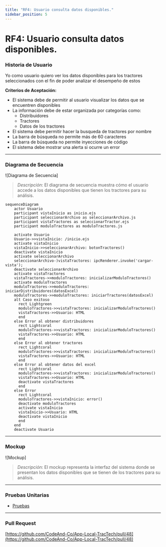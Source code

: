 ```yaml
---
title: "RF4: Usuario consulta datos disponibles."  
sidebar_position: 5
---
```


# RF4: Usuario consulta datos disponibles.

### Historia de Usuario

Yo como usuario quiero ver los datos disponibles para los tractores seleccionados con el fin de poder analizar el desempeño de estos

  **Criterios de Aceptación:**
  - El sistema debe de permitir al usuario visualizar los datos que se encuentren disponibles
  - La información debe de estar organizada por categorías como:
    - Distribuidores
    - Tractores
    - Datos de los tractores
  - El sistema debe permitir hacer la busqueda de tractores por nombre
  - La barra de búsqueda no permite más de 60 caracteres
  - La barra de búsqueda no permite inyecciones de código
  - El sistema debe mostrar una alerta si ocurre un error
---

### Diagrama de Secuencia

![Diagrama de Secuencia] 

> *Descripción*: El diagrama de secuencia muestra cómo el usuario accede a los datos disponibles que tienen los tractores para su análisis.

```mermaid
sequenceDiagram
    actor Usuario
    participant vistaInicio as inicio.ejs
    participant seleccionarArchivo as seleccionarArchivo.js
    participant vistaTractores as seleccionarTractor.ejs
    participant moduloTractores as moduloTractores.js

    activate Usuario
    Usuario->>vistaInicio: /inicio.ejs
    activate vistaInicio
    vistaInicio->>seleccionarArchivo: botonTractores()
    deactivate vistaInicio
    activate seleccionarArchivo
    seleccionarArchivo-)vistaTractores: ipcRenderer.invoke('cargar-vista');
    deactivate seleccionarArchivo
    activate vistaTractores
    vistaTractores->>moduloTractores: inicializarModuloTractores()
    activate moduloTractores
    moduloTractores->>moduloTractores: iniciarDistribuidores(datosExcel)
    moduloTractores->>moduloTractores: iniciarTractores(datosExcel)
    alt Caso exitoso
      rect Lightgreen
      moduloTractores->>vistaTractores: inicializarModuloTractores()
      vistaTractores->>Usuario: HTML
      end
    else Error al obtener distribuidores
      rect Lightcoral
      moduloTractores->>vistaTractores: inicializarModuloTractores()
      vistaTractores->>Usuario: HTML
      end
    else Error al obtener tractores
      rect Lightcoral
      moduloTractores->>vistaTractores: inicializarModuloTractores()
      vistaTractores->>Usuario: HTML
      end
    else Error al obtener datos del excel
      rect Lightcoral
      moduloTractores->>vistaTractores: inicializarModuloTractores()
      vistaTractores->>Usuario: HTML
      deactivate vistaTractores
      end
    else Error
      rect Lightcoral
      moduloTractores->>vistaInicio: error()
      deactivate moduloTractores
      activate vistaInicio
      vistaInicio->>Usuario: HTML
      deactivate vistaInicio
      end
    end 
    deactivate Usuario

```
---

### Mockup

![Mockup]

> *Descripción*: El mockup representa la interfaz del sistema donde se presentan los datos disponibles que se tienen de los tractores para su análisis.

---

### Pruebas Unitarias 

- [Pruebas](https://docs.google.com/spreadsheets/d/1W-JW32dTsfI22-Yl5LydMhiu-oXHH_xo3hWvK6FHeLw/edit?gid=1089355168#gid=1089355168)

---

### Pull Request
[https://github.com/CodeAnd-Co/App-Local-TracTech/pull/48](https://github.com/CodeAnd-Co/App-Local-TracTech/pull/48)